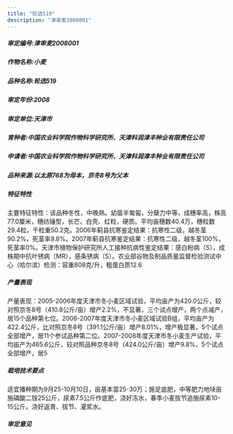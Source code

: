 ```yaml
---
title: "轮选519"
description: "津审麦2008001"
---
```

##### 审定编号:津审麦2008001

##### 作物名称:小麦

##### 品种名称:轮选519

##### 审定年份:2008

##### 审定单位:天津市

##### 育种者:中国农业科学院作物科学研究所、天津科润津丰种业有限责任公司

##### 申请者:中国农业科学院作物科学研究所、天津科润津丰种业有限责任公司

##### 品种来源:以太原768为母本，京冬8号为父本

##### 特征特性
主要特征特性：该品种冬性，中晚熟。幼苗半匍匐，分蘖力中等，成穗率高，株高77.0厘米，穗纺锤型，长芒、白壳、红粒，硬质。平均亩穗数40.4万，穗粒数29.4粒，千粒重50.2克。2006年蓟县抗寒鉴定结果：抗寒性二级，越冬茎90.2%，死茎率9.8%。2007年蓟县抗寒鉴定结果：抗寒性二级，越冬茎100%，死茎率0%。天津市植物保护研究所人工接种抗病性鉴定结果：感白粉病（S），成株期中抗叶锈病（MR），感条锈病（S）。农业部谷物及制品质量监督检验测试中心（哈尔滨）检测：容重808克/升，粗蛋白质12.6

##### 产量表现
产量表现：2005-2006年度天津市冬小麦区域试验，平均亩产为420.0公斤，较对照京冬8号（410.8公斤/亩）增产2.2%，不显著，三个试点增产，两个点减产，居15个品种第七位。2006-2007年度天津市冬小麦区域试验B组，平均亩产为422.4公斤，比对照京冬8号（391.1公斤/亩）增产8.01%，增产极显著，5个试点全部增产，居11个参试品种第二位。2007-2008年度天津市冬小麦生产试验，平均亩产为465.6公斤，较对照品种京冬8号（424.0公斤/亩）增产9.8%，5个试点全部增产，居5

##### 栽培技术要点
适宜播种期为9月25-10月10日，亩基本苗25-30万；施足底肥，中等肥力地块亩施磷酸二铵25公斤，尿素7.5公斤作底肥，浇好冻水，春季小麦拔节追施尿素10-15公斤。浇好返青、拔节、灌浆水。

##### 审定意见


